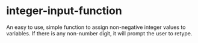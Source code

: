 # integer-input-function
An easy to use, simple function to assign non-negative integer values  to variables. If there is any non-number digit, it will prompt the user to retype.
